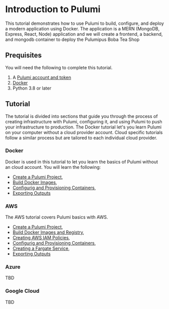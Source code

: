 # Introduction to Pulumi

This tutorial demonstrates how to use Pulumi to build, configure, and deploy a modern application using Docker. The application is a MERN (MongoDB, Express, React, Node) application and we will create a frontend, a backend, and mongodb container to deploy the Pulumipus Boba Tea Shop

## Prequisites

You will need the following to complete this tutorial.

1. A [Pulumi account and token](http:app.pulumi.com)
2. [Docker](https://docs.docker.com/get-docker/)
3. Python 3.8 or later

## Tutorial

The tutorial is divided into sections that guide you through the process of creating infrastructure with Pulumi, configuring it, and using Pulumi to push your infrastructure to production. The Docker tutorial let's you learn Pulumi on your computer without a cloud provider account. Cloud specific tutorials follow a similar process but are tailored to each individual cloud provider.

### Docker

Docker is used in this tutorial to let you learn the basics of Pulumi without an cloud account. You will learn the following:

- [Create a Pulumi Project](./lab-01/Creating_a_Pulumi_Project.md),
- [Build Docker Images](./lab-02/Create_Docker_Images.md),
- [Configurig and Provisioning Containers](./lab-03/-Configuring_and_Provisioning_Containers.md),
- [Exporting Outputs](./lab-04/Exporting_Outputs.md)

### AWS

The AWS tutorial covers Pulumi basics with AWS.

- [Create a Pulumi Project](./lab-01/Creating_a_Pulumi_Project.md),
- [Build Docker Images and Registry](./lab-02/Create_Docker_Images.md),
- [Creating AWS IAM Policies](./lab-03/Create_IAM_Policies.md),
- [Configurig and Provisioning Containers](./lab-04/-Configuring_and_Provisioning_Containers.md),
- [Creating a Fargate Service](./lab-05/Creating_a_Fargate_Service.md),
- [Exporting Outputs](./lab-06/Exporting_Outputs.md)

### Azure

TBD

### Google Cloud

TBD
